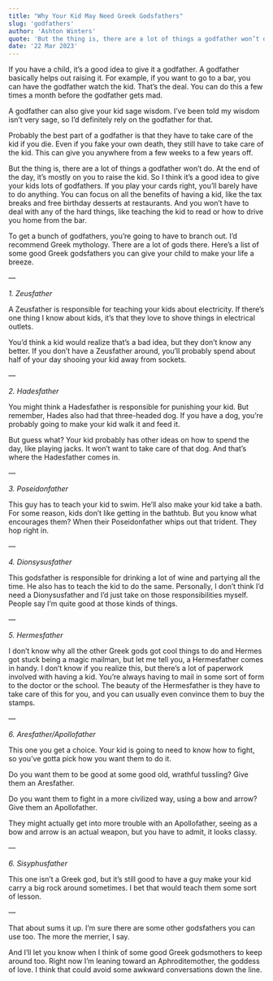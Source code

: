 ```yaml
---
title: "Why Your Kid May Need Greek Godsfathers"
slug: 'godfathers'
author: 'Ashton Winters'
quote: 'But the thing is, there are a lot of things a godfather won’t do. At the end of the day, it’s mostly on you to raise the kid. So I think it’s a good idea to give your kids lots of godfathers. If you play your cards right, you’ll barely have to do anything.'
date: '22 Mar 2023'
---
```


If you have a child, it’s a good idea to give it a godfather. A godfather basically helps out raising it. For example, if you want to go to a bar, you can have the godfather watch the kid. That’s the deal. You can do this a few times a month before the godfather gets mad.

A godfather can also give your kid sage wisdom. I’ve been told my wisdom isn’t very sage, so I’d definitely rely on the godfather for that.

Probably the best part of a godfather is that they have to take care of the kid if you die. Even if you fake your own death, they still have to take care of the kid. This can give you anywhere from a few weeks to a few years off.

But the thing is, there are a lot of things a godfather won’t do. At the end of the day, it’s mostly on you to raise the kid. So I think it’s a good idea to give your kids lots of godfathers. If you play your cards right, you’ll barely have to do anything. You can focus on all the benefits of having a kid, like the tax breaks and free birthday desserts at restaurants. And you won’t have to deal with any of the hard things, like teaching the kid to read or how to drive you home from the bar.

To get a bunch of godfathers, you’re going to have to branch out. I’d recommend Greek mythology. There are a lot of gods there.  Here’s a list of some good Greek godsfathers you can give your child to make your life a breeze.

—

*1. Zeusfather*

A Zeusfather is responsible for teaching your kids about electricity. If there’s one thing I know about kids, it’s that they love to shove things in electrical outlets.

You’d think a kid would realize that’s a bad idea, but they don’t know any better. If you don’t have a Zeusfather around, you’ll probably spend about half of your day shooing your kid away from sockets.

—

*2. Hadesfather*

You might think a Hadesfather is responsible for punishing your kid. But remember, Hades also had that three-headed dog. If you have a dog, you’re probably going to make your kid walk it and feed it.

But guess what? Your kid probably has other ideas on how to spend the day, like playing jacks. It won’t want to take care of that dog. And that’s where the Hadesfather comes in.

—

*3. Poseidonfather*

This guy has to teach your kid to swim. He’ll also make your kid take a bath. For some reason, kids don’t like getting in the bathtub. But you know what encourages them? When their Poseidonfather whips out that trident. They hop right in.

—

*4. Dionsysusfather*

This godsfather is responsible for drinking a lot of wine and partying all the time. He also has to teach the kid to do the same. Personally, I don’t think I’d need a Dionysusfather and I’d just take on those responsibilities myself. People say I’m quite good at those kinds of things.

—

*5. Hermesfather*

I don’t know why all the other Greek gods got cool things to do and Hermes got stuck being a magic mailman, but let me tell you, a Hermesfather comes in handy. I don’t know if you realize this, but there’s a lot of paperwork involved with having a kid. You’re always having to mail in some sort of form to the doctor or the school. The beauty of the Hermesfather is they have to take care of this for you, and you can usually even convince them to buy the stamps.


—

*6. Aresfather/Apollofather*

This one you get a choice. Your kid is going to need to know how to fight, so you’ve gotta pick how you want them to do it.

Do you want them to be good at some good old, wrathful tussling? Give them an Aresfather.

Do you want them to fight in a more civilized way, using a bow and arrow? Give them an Apollofather.

They might actually get into more trouble with an Apollofather, seeing as a bow and arrow is an actual weapon, but you have to admit, it looks classy.

—

*6. Sisyphusfather*

This one isn’t a Greek god, but it’s still good to have a guy make your kid carry a big rock around sometimes. I bet that would teach them some sort of lesson.

—

That about sums it up. I’m sure there are some other godsfathers you can use too. The more the merrier, I say.

And I’ll let you know when I think of some good Greek godsmothers to keep around too. Right now I’m leaning toward an Aphroditemother, the goddess of love. I think that could avoid some awkward conversations down the line.